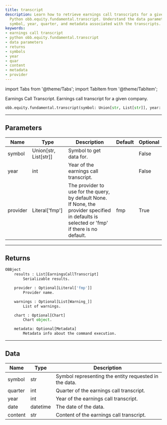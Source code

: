```yaml
---
title: transcript
description: Learn how to retrieve earnings call transcripts for a given company using
  Python obb.equity.fundamental.transcript. Understand the data parameters, returns,
  symbol, year, quarter, and metadata associated with the transcripts.
keywords:
- earnings call transcript
- python obb.equity.fundamental.transcript
- data parameters
- returns
- symbols
- year
- quar
- content
- metadata
- provider
---
```



<!-- markdownlint-disable MD012 MD031 MD033 -->

import Tabs from '@theme/Tabs';
import TabItem from '@theme/TabItem';

Earnings Call Transcript. Earnings call transcript for a given company.

```python wordwrap
obb.equity.fundamental.transcript(symbol: Union[str, List[str]], year: int, provider: Literal[str] = fmp)
```

---

## Parameters

<Tabs>
<TabItem value="standard" label="Standard">

| Name | Type | Description | Default | Optional |
| ---- | ---- | ----------- | ------- | -------- |
| symbol | Union[str, List[str]] | Symbol to get data for. |  | False |
| year | int | Year of the earnings call transcript. |  | False |
| provider | Literal['fmp'] | The provider to use for the query, by default None. If None, the provider specified in defaults is selected or 'fmp' if there is no default. | fmp | True |
</TabItem>

</Tabs>

---

## Returns

```python wordwrap
OBBject
    results : List[EarningsCallTranscript]
        Serializable results.

    provider : Optional[Literal['fmp']]
        Provider name.

    warnings : Optional[List[Warning_]]
        List of warnings.

    chart : Optional[Chart]
        Chart object.

    metadata: Optional[Metadata]
        Metadata info about the command execution.
```

---

## Data

<Tabs>
<TabItem value="standard" label="Standard">

| Name | Type | Description |
| ---- | ---- | ----------- |
| symbol | str | Symbol representing the entity requested in the data. |
| quarter | int | Quarter of the earnings call transcript. |
| year | int | Year of the earnings call transcript. |
| date | datetime | The date of the data. |
| content | str | Content of the earnings call transcript. |
</TabItem>

</Tabs>

